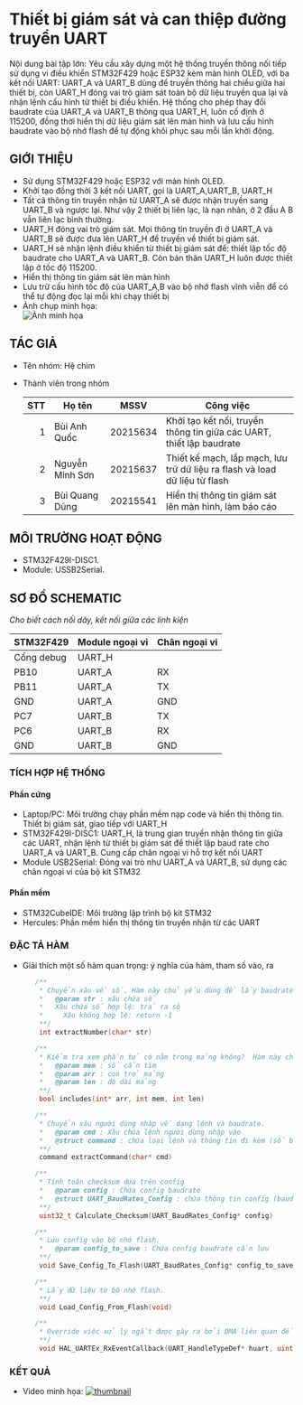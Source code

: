 # Thiết bị giám sát và can thiệp đường truyển UART
  Nội dung bài tập lớn: Yêu cầu xây dựng một hệ thống truyền thông nối tiếp sử dụng vi điều khiển STM32F429 hoặc ESP32 kèm màn hình OLED, với ba kết nối UART: UART_A và UART_B dùng để truyền thông hai chiều giữa hai thiết bị, còn UART_H đóng vai trò giám sát toàn bộ dữ liệu truyền qua lại và nhận lệnh cấu hình từ thiết bị điều khiển. Hệ thống cho phép thay đổi baudrate của UART_A và UART_B thông qua UART_H, luôn cố định ở 115200, đồng thời hiển thị dữ liệu giám sát lên màn hình và lưu cấu hình baudrate vào bộ nhớ flash để tự động khôi phục sau mỗi lần khởi động.

## GIỚI THIỆU
  - Sử dụng STM32F429 hoặc ESP32 với màn hình OLED.
  - Khởi tạo đồng thời 3 kết nối UART, gọi là UART_A,UART_B, UART_H
  - Tất cả thông tin truyền nhận từ UART_A sẽ được nhận truyền sang UART_B và ngược lại. Như vậy 2 thiết bị liên lạc, là nạn nhân, ở 2 đầu A B vẫn liên lạc bình thường.
  - UART_H đóng vai trò giám sát. Mọi thông tin truyền đi ở UART_A và UART_B sẽ được đưa lên UART_H để truyền về thiết bị giám sát.
  - UART_H sẽ nhận lệnh điều khiển từ thiết bị giám sát để: thiết lập tốc độ baudrate cho UART_A và UART_B. Còn bản thân UART_H luôn được thiết lập ở tốc độ 115200.
  - Hiển thị thông tin giám sát lên màn hình
  - Lưu trữ cấu hình tốc độ của UART_A,B vào bộ nhớ flash vĩnh viễn để có thể tự động đọc lại mỗi khi chạy thiết bị
  - Ảnh chụp minh họa:\
    ![Ảnh minh họa](https://github.com/user-attachments/assets/50d8105f-984c-429c-a4ef-db2979660956)

## TÁC GIẢ

- Tên nhóm: Hệ chìm
- Thành viên trong nhóm

  |STT|Họ tên|MSSV|Công việc|
  |--:|--|--|--|
  |1|Bùi Anh Quốc |20215634|Khởi tạo kết nối, truyền thông tin giữa các UART, thiết lập baudrate|
  |2|Nguyễn Minh Sơn |20215637|Thiết kế mạch, lắp mạch, lưu trữ dữ liệu ra flash và load dữ liệu từ flash|
  |3|Bùi Quang Dũng |20215541|Hiển thị thông tin giám sát lên màn hình, làm báo cáo|

## MÔI TRƯỜNG HOẠT ĐỘNG

- STM32F429I-DISC1.
- Module: USSB2Serial.

## SƠ ĐỒ SCHEMATIC

_Cho biết cách nối dây, kết nối giữa các linh kiện_

|STM32F429|Module ngoại vi|Chân ngoại vi|
|--|--|--|
|Cổng debug|UART_H| |
|PB10|UART_A|RX|
|PB11|UART_A|TX|
|GND|UART_A|GND|
|PC7|UART_B|TX|
|PC6|UART_B|RX|
|GND|UART_B|GND|

### TÍCH HỢP HỆ THỐNG

#### Phần cứng

- Laptop/PC: Môi trường chạy phần mềm nạp code và hiển thị thông tin. Thiết bị giám sát, giao tiếp với UART_H
- STM32F429I-DISC1: UART_H, là trung gian truyền nhận thông tin giữa các UART, nhận lệnh từ thiết bị giám sát để thiết lập baud rate cho UART_A và UART_B. Cung cấp chân ngoại vi hỗ trợ kết nối UART
- Module USB2Serial: Đóng vai trò như UART_A và UART_B, sử dụng các chân ngoại vi của bộ kit STM32

#### Phần mềm

- STM32CubeIDE: Môi trường lập trình bộ kit STM32
- Hercules: Phần mềm hiển thị thông tin truyền nhận từ các UART

### ĐẶC TẢ HÀM

- Giải thích một số hàm quan trọng: ý nghĩa của hàm, tham số vào, ra

  ```C
     /**
      * Chuyển xâu về số. Hàm này chủ yếu dùng để lấy baudrate trong lệnh người dùng.
      *   @param str : xâu chứa số  
      *   Xâu chứa số hợp lệ: trả ra sô
      * 	Xâu không hợp lệ: return -1
      **/
      int extractNumber(char* str)
  ```
  ```C
     /**
      * Kiểm tra xem phần tử có nằm trong mảng không?  Hàm này chủ yếu dùng để kiểm tra số baudrate người dùng nhập có nằm trong danh sách hợp lệ không.
      *   @param mem : số cần tìm 
      *   @param arr : con trỏ mảng
      *   @param len : độ dài mảng
      **/
      bool includes(int* arr, int mem, int len)
  ```
  ```C
     /**
      * Chuyển xâu người dùng nhập về dạng lệnh và baudrate.
      *   @param cmd : Xâu chứa lệnh người dùng nhập vào
      *   @struct command : chứa loại lệnh và thông tin đi kèm (số baudrate)
      **/
      command extractCommand(char* cmd)
  ```
  ```C
     /**
      * Tính toán checksum dựa trên config
      *   @param config : Chứa config baudrate
      *   @struct UART_BaudRates_Config : chứa thông tin config (baudrate của UART_A, UART_B, số kiểm tra, checksum)
      **/
      uint32_t Calculate_Checksum(UART_BaudRates_Config* config)
  ```
  ```C
     /**
      * Lưu config vào bộ nhớ flash.
      *   @param config_to_save : Chứa config baudrate cần lưu
      **/
      void Save_Config_To_Flash(UART_BaudRates_Config* config_to_save)
  ```
  ```C
     /**
      * Lấy dữ liệu từ bộ nhớ flash.
      **/
      void Load_Config_From_Flash(void)
  ```
  ```C
     /**
      * Override việc xử lý ngắt được gây ra bởi DMA liên quan đến việc nhận dữ liệu từ các cổng UART (gửi bằng Hercules trên PC).
      **/
      void HAL_UARTEx_RxEventCallback(UART_HandleTypeDef* huart, uint16_t Size)
  ```

### KẾT QUẢ

- Video minh họa:
[![thumbnail](https://github.com/user-attachments/assets/0ac268a0-327d-4bbe-a3e8-fe414d70c5c6)](https://youtu.be/2pdPq1v_i2c)
